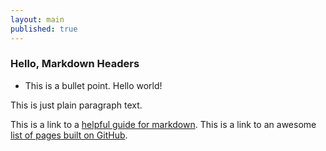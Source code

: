 ```yaml
---
layout: main
published: true
---
```


### Hello, Markdown Headers

* This is a bullet point. Hello world!

This is just plain paragraph text.

This is a link to a [helpful guide for markdown](https://guides.github.com/features/mastering-markdown/). This is a link to an awesome [list of pages built on GitHub](http://gsa.github.io/Open-Data-Collaboration-Sandbox/website_examples/).

